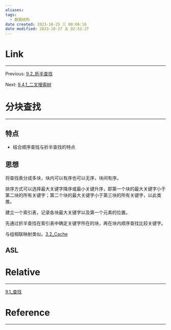 ```yaml
---
aliases: 
tags:
  - 数据结构
date created: 2023-10-25 三 08:06:16
date modified: 2023-10-27 五 02:52:27
---
```


# Link

---
Previous: [9.2_折半查找](9.2_折半查找.md)

Next: [9.4.1_二叉搜索树](9.4.1_二叉搜索树.md)

# 分块查找

---

## 特点

- 结合顺序查找与折半查找的特点

## 思想

将查找表分成多块，块内可以有序也可以无序，块间有序。

排序方式可以选择最大关键字降序或最小关键升序，即第一个块的最大关键字小于第二块的所有关键字；第二个块的最大关键字小于第三块的所有关键字，以此类推。

建立一个索引表，记录各块最大关键字以及第一个元素的位置。

先通过折半查找在索引表中确定关键字所在的块，再在块内顺序查找比较关键字。

与组相联映射类似。[3.2_Cache](3.2_Cache.md)

## ASL

# Relative

---

[9.1_查找](9.1_查找.md)

# Reference

---
